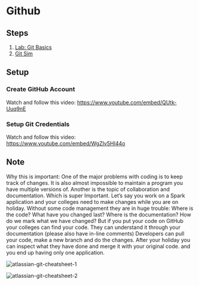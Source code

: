 # Github

## Steps

1. [Lab: Git Basics](./lab-git-basics.md)
1. [Git Sim](./gitsim/)

## Setup

### Create GitHub Account

Watch and follow this video: https://www.youtube.com/embed/QUtk-Uuq9nE

### Setup Git Credentials

Watch and follow this video: https://www.youtube.com/embed/WgZIv5HI44o

## Note

Why this is important: One of the major problems with coding is to keep track of changes. It is also almost impossible to maintain a program you have multiple versions of. Another is the topic of collaboration and documentation. Which is super Important. Let’s say you work on a Spark application and your colleges need to make changes while you are on holiday. Without some code management they are in huge trouble: Where is the code? What have you changed last? Where is the documentation? How do we mark what we have changed? But if you put your code on GitHub your colleges can find your code. They can understand it through your documentation (please also have in-line comments) Developers can pull your code, make a new branch and do the changes. After your holiday you can inspect what they have done and merge it with your original code. and you end up having only one application.

![atlassian-git-cheatsheet-1](https://user-images.githubusercontent.com/62965911/212006609-a871bf80-a26e-4ab6-996b-eaab0a14f5b4.png)

![atlassian-git-cheatsheet-2](https://user-images.githubusercontent.com/62965911/212006617-88e6eb6b-b6d3-4a25-8827-4cfa0ab63d41.png)